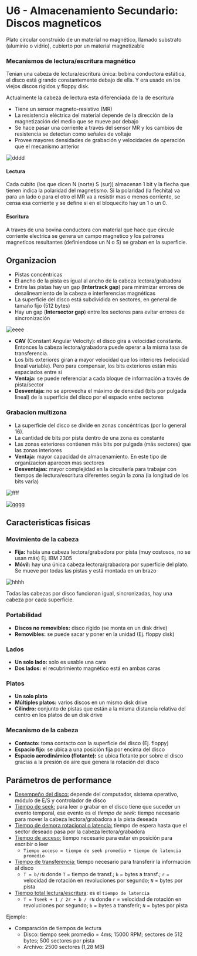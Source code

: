 # U6 - Almacenamiento Secundario: Discos magneticos

Plato circular construido de un material no magnético, llamado substrato (aluminio o vidrio), cubierto por un material magnetizable

### Mecanismos de lectura/escritura magnético
Tenian una cabeza de lectura/escritura única: bobina conductora estática, el disco está girando constantemente debajo de ella. Y era usado en los viejos discos rígidos y floppy disk.

Actualmente la cabeza de lectura esta diferenciada de la de escritura
- Tiene un sensor magneto-resistivo (MR)
- La resistencia eléctrica del material depende de la dirección de la magnetización del medio que se mueve por debajo
- Se hace pasar una corriente a través del sensor MR y los cambios de resistencia se detectan como señales de voltaje
- Provee mayores densidades de grabación y velocidades de operación que el mecanismo anterior

![dddd](https://github.com/user-attachments/assets/ebb9078a-e2f5-4f88-a6b8-ad24f902f867)

#### Lectura
Cada cubito (los que dicen N (norte) S (sur)) almacenan 1 bit y la flecha que tienen indica la polaridad del magnetismo. Si la polaridad (la flechita) va para un lado o para el otro el MR va a resistir mas o menos corriente, se censa esa corriente y se define si en el bloquecito hay un 1 o un 0.
#### Escritura
A traves de una bovina conductora con material que hace que circule corriente electrica se genera un campo magnetico y los patrones magneticos resultantes (definiendose un N o S) se graban en la superficie.

## Organizacion
- Pistas concéntricas
- El ancho de la pista es igual al ancho de la cabeza lectora/grabadora
- Entre las pistas hay un gap (**Intertrack gap**) para minimizar errores de desalineamiento de la cabeza e interferencias magnéticas
- La superficie del disco está subdividida en sectores, en general de tamaño fijo (512 bytes)
- Hay un gap (**Intersector gap**) entre los sectores para evitar errores de sincronización

![eeee](https://github.com/user-attachments/assets/3c15c688-6597-4e5b-86fe-92716eaa6b25)

- **CAV** (Constant Angular Velocity): el disco gira a velocidad constante. Entonces la cabeza lectora/grabadora puede operar a la misma tasa de transferencia.
- Los bits exteriores giran a mayor velocidad que los interiores (velocidad lineal variable). Pero para compensar, los bits exteriores están más espaciados entre sí
- **Ventaja:** se puede referenciar a cada bloque de información a través de pista/sector
- **Desventaja:** no se aprovecha el máximo de densidad (bits por pulgada lineal) de la superficie del disco por el espacio entre sectores

### Grabacion multizona
- La superficie del disco se divide en zonas concéntricas (por lo general 16). 
- La cantidad de bits por pista dentro de una zona es constante
- Las zonas exteriores contienen más bits por pulgada (más sectores) que las zonas interiores
- **Ventaja:** mayor capacidad de almacenamiento. En este tipo de organizacion aparecen mas sectores
- **Desventajas:** mayor complejidad en la circuitería para trabajar con tiempos de lectura/escritura diferentes según la zona (la longitud de los bits varía)

![ffff](https://github.com/user-attachments/assets/f91b7891-d308-4411-a1aa-0ea5af0bbb10)

![gggg](https://github.com/user-attachments/assets/e3456dc1-fd88-41d1-9ca9-6c3f580819fb)

## Caracteristicas fisicas

### Movimiento de la cabeza
- **Fija:** había una cabeza lectora/grabadora por pista (muy costosos, no se usan más) Ej. IBM 2305
- **Móvil:** hay una única cabeza lectora/grabadora por superficie del plato. Se mueve por todas las pistas y está montada en un brazo

![hhhh](https://github.com/user-attachments/assets/04a2901b-9d4d-4adc-8b84-6ced5f2d146a)

Todas las cabezas por disco funcionan igual, sincronizadas, hay una cabeza por cada superficie.

### Portabilidad
- **Discos no removibles:** disco rígido (se monta en un disk drive)
- **Removibles:** se puede sacar y poner en la unidad (Ej. floppy disk)

### Lados
- **Un solo lado:** solo es usable una cara
- **Dos lados:** el recubrimiento magnético está en ambas caras

 ### Platos
- **Un solo plato**
- **Múltiples platos:** varios discos en un mismo disk drive
- **Cilindro:** conjunto de pistas que están a la misma distancia relativa del centro en los platos de un disk drive

### Mecanismo de la cabeza
- **Contacto:** toma contacto con la superficie del disco (Ej. floppy)
- **Espacio fijo:** se ubica a una posición fija por encima del disco
- **Espacio aerodinámico (flotante):** se ubica flotante por sobre el disco gracias a la presión de aire que genera la rotación del disco

## Parámetros de performance
- <ins>Desempeño del disco:</ins> depende del computador, sistema operativo, módulo de E/S y controlador de disco
- <ins>Tiempo de seek:</ins> para leer o grabar en el disco tiene que suceder un evento temporal, ese evento es el *tiempo de seek*: tiempo necesario para mover la cabeza lectora/grabadora a la pista deseada
- <ins>Tiempo de demora rotacional o latencia:</ins> tiempo de espera hasta que el sector deseado pasa por la cabeza lectora/grabadora
- <ins>Tiempo de acceso:</ins> tiempo necesario para estar en posición para escribir o leer
    - `Tiempo acceso = tiempo de seek promedio + tiempo de latencia promedio`
- <ins>Tiempo de transferencia:</ins> tiempo necesario para transferir la información al disco
    - `T = b/rN` donde `T` = tiempo de transf.; `b` = bytes a transf.; `r` = velocidad de rotación en revoluciones por segundo; `N` = bytes por pista
- <ins>Tiempo total lectura/escritura</ins>: es el `tiempo de latencia`
    - `T = Tseek + 1 / 2r + b / rN` donde `r` = velocidad de rotación en revoluciones por segundo; `b` = bytes a transferir; `N` = bytes por pista

Ejemplo:
- Comparación de tiempos de lectura
  - Disco: tiempo seek promedio = 4ms; 15000 RPM; sectores de 512 bytes; 500 sectores por pista
  - Archivo: 2500 sectores (1,28 MB)


